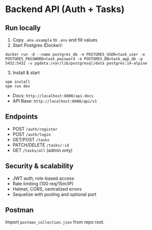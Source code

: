 # Backend API (Auth + Tasks)

## Run locally

1. Copy `.env.example` to `.env` and fill values
2. Start Postgres (Docker):

```
docker run -d --name postgres_db -e POSTGRES_USER=task_user -e POSTGRES_PASSWORD=task_password -e POSTGRES_DB=task_app_db -p 5432:5432 -v pgdata:/var/lib/postgresql/data postgres:14-alpine
```

3. Install & start

```
npm install
npm run dev
```

- Docs: `http://localhost:8000/api-docs`
- API Base: `http://localhost:8000/api/v1`

## Endpoints

- POST `/auth/register`
- POST `/auth/login`
- GET/POST `/tasks`
- PATCH/DELETE `/tasks/:id`
- GET `/tasks/all` (admin only)

## Security & scalability

- JWT auth, role-based access
- Rate limiting (100 req/15m/IP)
- Helmet, CORS, centralized errors
- Sequelize with pooling and optional port

## Postman

Import `postman_collection.json` from repo root.
